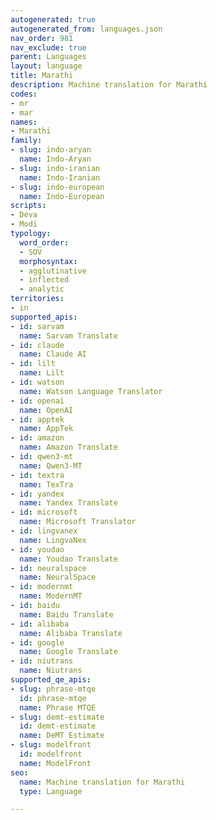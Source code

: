 ```yaml
---
autogenerated: true
autogenerated_from: languages.json
nav_order: 981
nav_exclude: true
parent: Languages
layout: language
title: Marathi
description: Machine translation for Marathi
codes:
- mr
- mar
names:
- Marathi
family:
- slug: indo-aryan
  name: Indo-Aryan
- slug: indo-iranian
  name: Indo-Iranian
- slug: indo-european
  name: Indo-European
scripts:
- Deva
- Modi
typology:
  word_order:
  - SOV
  morphosyntax:
  - agglutinative
  - inflected
  - analytic
territories:
- in
supported_apis:
- id: sarvam
  name: Sarvam Translate
- id: claude
  name: Claude AI
- id: lilt
  name: Lilt
- id: watson
  name: Watson Language Translator
- id: openai
  name: OpenAI
- id: apptek
  name: AppTek
- id: amazon
  name: Amazon Translate
- id: qwen3-mt
  name: Qwen3‑MT
- id: textra
  name: TexTra
- id: yandex
  name: Yandex Translate
- id: microsoft
  name: Microsoft Translator
- id: lingvanex
  name: LingvaNex
- id: youdao
  name: Youdao Translate
- id: neuralspace
  name: NeuralSpace
- id: modernmt
  name: ModernMT
- id: baidu
  name: Baidu Translate
- id: alibaba
  name: Alibaba Translate
- id: google
  name: Google Translate
- id: niutrans
  name: Niutrans
supported_qe_apis:
- slug: phrase-mtqe
  id: phrase-mtqe
  name: Phrase MTQE
- slug: demt-estimate
  id: demt-estimate
  name: DeMT Estimate
- slug: modelfront
  id: modelfront
  name: ModelFront
seo:
  name: Machine translation for Marathi
  type: Language

---
```


